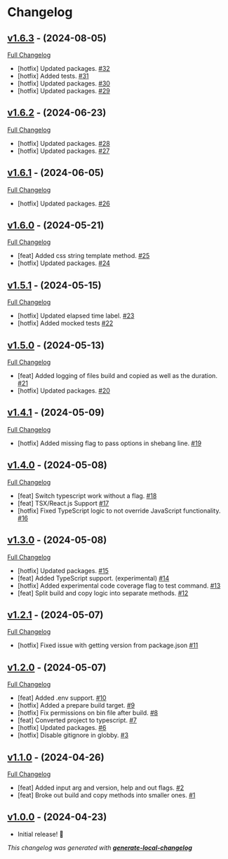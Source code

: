 # Changelog

## [v1.6.3](https://github.com/neogeek/onlybuild/tree/v1.6.3) - (2024-08-05)

[Full Changelog](https://github.com/neogeek/onlybuild/compare/v1.6.2...v1.6.3)

- [hotfix] Updated packages. [#32](https://github.com/neogeek/onlybuild/pull/32)
- [hotfix] Added tests. [#31](https://github.com/neogeek/onlybuild/pull/31)
- [hotfix] Updated packages. [#30](https://github.com/neogeek/onlybuild/pull/30)
- [hotfix] Updated packages. [#29](https://github.com/neogeek/onlybuild/pull/29)

## [v1.6.2](https://github.com/neogeek/onlybuild/tree/v1.6.2) - (2024-06-23)

[Full Changelog](https://github.com/neogeek/onlybuild/compare/v1.6.1...v1.6.2)

- [hotfix] Updated packages. [#28](https://github.com/neogeek/onlybuild/pull/28)
- [hotfix] Updated packages. [#27](https://github.com/neogeek/onlybuild/pull/27)

## [v1.6.1](https://github.com/neogeek/onlybuild/tree/v1.6.1) - (2024-06-05)

[Full Changelog](https://github.com/neogeek/onlybuild/compare/v1.6.0...v1.6.1)

- [hotfix] Updated packages. [#26](https://github.com/neogeek/onlybuild/pull/26)

## [v1.6.0](https://github.com/neogeek/onlybuild/tree/v1.6.0) - (2024-05-21)

[Full Changelog](https://github.com/neogeek/onlybuild/compare/v1.5.1...v1.6.0)

- [feat] Added css string template method. [#25](https://github.com/neogeek/onlybuild/pull/25)
- [hotfix] Updated packages. [#24](https://github.com/neogeek/onlybuild/pull/24)

## [v1.5.1](https://github.com/neogeek/onlybuild/tree/v1.5.1) - (2024-05-15)

[Full Changelog](https://github.com/neogeek/onlybuild/compare/v1.5.0...v1.5.1)

- [hotfix] Updated elapsed time label. [#23](https://github.com/neogeek/onlybuild/pull/23)
- [hotfix] Added mocked tests [#22](https://github.com/neogeek/onlybuild/pull/22)

## [v1.5.0](https://github.com/neogeek/onlybuild/tree/v1.5.0) - (2024-05-13)

[Full Changelog](https://github.com/neogeek/onlybuild/compare/v1.4.1...v1.5.0)

- [feat] Added logging of files build and copied as well as the duration. [#21](https://github.com/neogeek/onlybuild/pull/21)
- [hotfix] Updated packages. [#20](https://github.com/neogeek/onlybuild/pull/20)

## [v1.4.1](https://github.com/neogeek/onlybuild/tree/v1.4.1) - (2024-05-09)

[Full Changelog](https://github.com/neogeek/onlybuild/compare/v1.4.0...v1.4.1)

- [hotfix] Added missing flag to pass options in shebang line. [#19](https://github.com/neogeek/onlybuild/pull/19)

## [v1.4.0](https://github.com/neogeek/onlybuild/tree/v1.4.0) - (2024-05-08)

[Full Changelog](https://github.com/neogeek/onlybuild/compare/v1.3.0...v1.4.0)

- [feat] Switch typescript work without a flag. [#18](https://github.com/neogeek/onlybuild/pull/18)
- [feat] TSX/React.js Support [#17](https://github.com/neogeek/onlybuild/pull/17)
- [hotfix] Fixed TypeScript logic to not override JavaScript functionality. [#16](https://github.com/neogeek/onlybuild/pull/16)

## [v1.3.0](https://github.com/neogeek/onlybuild/tree/v1.3.0) - (2024-05-08)

[Full Changelog](https://github.com/neogeek/onlybuild/compare/v1.2.1...v1.3.0)

- [hotfix] Updated packages. [#15](https://github.com/neogeek/onlybuild/pull/15)
- [feat] Added TypeScript support. (experimental) [#14](https://github.com/neogeek/onlybuild/pull/14)
- [hotfix] Added experimental code coverage flag to test command. [#13](https://github.com/neogeek/onlybuild/pull/13)
- [feat] Split build and copy logic into separate methods. [#12](https://github.com/neogeek/onlybuild/pull/12)

## [v1.2.1](https://github.com/neogeek/onlybuild/tree/v1.2.1) - (2024-05-07)

[Full Changelog](https://github.com/neogeek/onlybuild/compare/v1.2.0...v1.2.1)

- [hotfix] Fixed issue with getting version from package.json [#11](https://github.com/neogeek/onlybuild/pull/11)

## [v1.2.0](https://github.com/neogeek/onlybuild/tree/v1.2.0) - (2024-05-07)

[Full Changelog](https://github.com/neogeek/onlybuild/compare/v1.1.0...v1.2.0)

- [feat] Added .env support. [#10](https://github.com/neogeek/onlybuild/pull/10)
- [hotfix] Added a prepare build target. [#9](https://github.com/neogeek/onlybuild/pull/9)
- [hotfix] Fix permissions on bin file after build. [#8](https://github.com/neogeek/onlybuild/pull/8)
- [feat] Converted project to typescript. [#7](https://github.com/neogeek/onlybuild/pull/7)
- [hotfix] Updated packages. [#6](https://github.com/neogeek/onlybuild/pull/6)
- [hotfix] Disable gitignore in globby. [#3](https://github.com/neogeek/onlybuild/pull/3)

## [v1.1.0](https://github.com/neogeek/onlybuild/tree/v1.1.0) - (2024-04-26)

[Full Changelog](https://github.com/neogeek/onlybuild/compare/v1.0.0...v1.1.0)

- [feat] Added input arg and version, help and out flags. [#2](https://github.com/neogeek/onlybuild/pull/2)
- [feat] Broke out build and copy methods into smaller ones. [#1](https://github.com/neogeek/onlybuild/pull/1)

## [v1.0.0](https://github.com/neogeek/onlybuild/tree/v1.0.0) - (2024-04-23)

- Initial release! 🎉

_This changelog was generated with **[generate-local-changelog](https://github.com/neogeek/generate-local-changelog)**_
